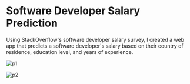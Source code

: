# Software Developer Salary Prediction
Using StackOverflow's software developer salary survey, I created a web app that predicts a software developer's salary based on their country of residence, education level, and years of experience. 

![p1](https://github.com/ndomah/Nilesh-Data-Portfolio/blob/main/Software%20Developer%20Salary%20Prediction/Streamlit%20Predict%20Page.png)

![p2](https://github.com/ndomah/Nilesh-Data-Portfolio/blob/main/Software%20Developer%20Salary%20Prediction/Streamlit%20Explore%20Page.png)
